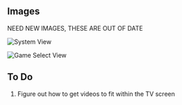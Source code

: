 ## Images

NEED NEW IMAGES, THESE ARE OUT OF DATE

![System View](http://i66.tinypic.com/6iwfnm.png "System View")

![Game Select View](http://i66.tinypic.com/m08cn.png "Select a Game")


## To Do

1. Figure out how to get videos to fit within the TV screen
